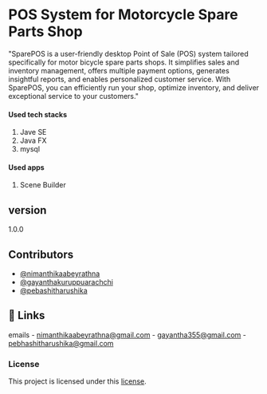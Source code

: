
# POS System for Motorcycle Spare Parts Shop

"SparePOS is a user-friendly desktop Point of Sale (POS) system tailored specifically for motor bicycle spare parts shops. It simplifies sales and inventory management, offers multiple payment options, generates insightful reports, and enables personalized customer service. With SparePOS, you can efficiently run your shop, optimize inventory, and deliver exceptional service to your customers."

#### Used tech stacks
1. Jave SE
2. Java FX
3. mysql

#### Used apps
1. Scene Builder

## version 
1.0.0

## Contributors

- [@nimanthikaabeyrathna](https://github.com/NimanthikaAbeyrathna)
- [@gayanthakuruppuarachchi](https://github.com/Gayantha250)
- [@pebashitharushika](https://github.com/Pebhashi)



## 🔗 Links

emails - nimanthikaabeyrathna@gmail.com
      -  gayantha355@gmail.com
      - pebhashitharushika@gmail.com

### License
This project is licensed under this [license](LICENCE.txt).

